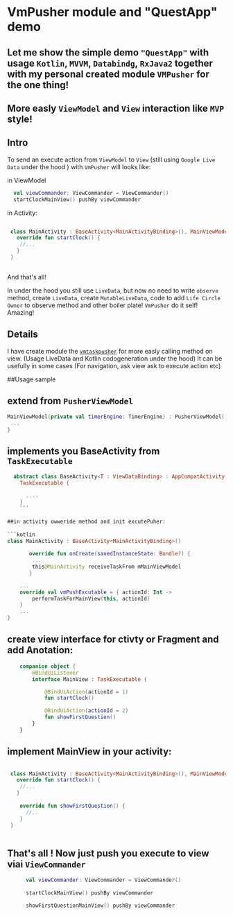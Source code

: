 # VmPusher module and "QuestApp" demo

## Let me show the simple demo ```"QuestApp"``` with usage ```Kotlin```, ```MVVM```, ```Databindg```, ```RxJava2``` together  with my personal created module ```VMPusher``` for the one thing! 
## More easly ```ViewModel``` and ```View``` interaction like ```MVP``` style!

## Intro 

To send an execute action from ```ViewModel``` to ```View``` (still using ```Google Live Data``` under the hood ) with ```VmPusher``` will looks like:

in ViewModel
```kotlin
  val viewCommander: ViewCommander = ViewCommander()
  startClockMainView() pushBy viewCommander
```
in Activity:
```kotlin

 class MainActivity : BaseActivity<MainActivityBinding>(), MainViewModel.Companion.MainView{
   override fun startClock() {
    //...
   }
 }
 
```

And that's all!

In under the hood you still use ```LiveData```, but now no need to write ```observe``` method, create ```LiveData```, create ```MutableLiveData```, code to add ```Life Circle Owner``` to observe method and other boiler plate!
```VmPusher``` do it self! Amazing!

## Details

I have create module the [```vmtaskpusher```](https://github.com/SergeyBurlaka/QuestApp-MVVM/tree/feature/improve_code_gen/vmtaskpusher) 
for more easly calling method on view. (Usage LiveData and Kotlin codogeneration under the hood)
It can be usefully in some cases (For navigation, ask view ask to execute action etc)

##Usage sample 

## extend from ```PusherViewModel```

```kotlin
MainViewModel(private val timerEngine: TimerEngine) : PusherViewModel(){
 ...
}

```

## implements you BaseActivity from  ```TaskExecutable```

```kotlin
  abstract class BaseActivity<T : ViewDataBinding> : AppCompatActivity(),
    TaskExecutable {
      
      ....
    }
    ```
    
##in activity owweride method and init excutePuher:
    
```kotlin
class MainActivity : BaseActivity<MainActivityBinding>()
       
       override fun onCreate(savedInstanceState: Bundle?) {
        ...
        this@MainActivity receiveTaskFrom mMainViewModel
       }

    ...
    override val vmPushExcutable = { actionId: Int ->
        performTaskForMainView(this, actionId)
    }
    ...
}
   ``` 

## create view interface for ctivty or Fragment and add Anotation:

```kotlin
    companion object {
        @BindUiListener
        interface MainView : TaskExecutable {

            @BindUiAction(actionId = 1)
            fun startClock()

            @BindUiAction(actionId = 2)
            fun showFirstQuestion()
        }
    }
```

## implement MainView in your activity:

```kotlin

 class MainActivity : BaseActivity<MainActivityBinding>(), MainViewModel.Companion.MainView{
   override fun startClock() {
    //...
   }
  
    override fun showFirstQuestion() {
      //..
    }
 }
 
```

## That's all ! Now just push you execute to view viai ```ViewCommander```

```kotlin
      val viewCommander: ViewCommander = ViewCommander()
     
      startClockMainView() pushBy viewCommander

      showFirstQuestionMainView() pushBy viewCommander
```


